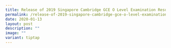 ```yaml
---
title: Release of 2019 Singapore Cambridge GCE O Level Examination Results
permalink: /release-of-2019-singapore-cambridge-gce-o-level-examination-results/
date: 2020-01-13
layout: post
description: ""
image: ""
variant: tiptap
---
```

